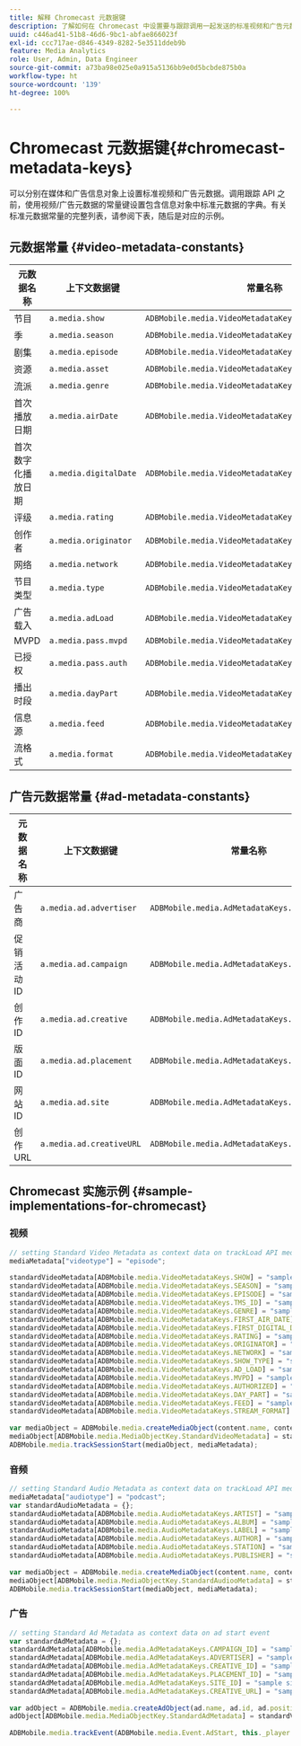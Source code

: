 ```yaml
---
title: 解释 Chromecast 元数据键
description: 了解如何在 Chromecast 中设置要与跟踪调用一起发送的标准视频和广告元数据。
uuid: c446ad41-51b8-46d6-9bc1-abfae866023f
exl-id: ccc717ae-d846-4349-8282-5e3511ddeb9b
feature: Media Analytics
role: User, Admin, Data Engineer
source-git-commit: a73ba98e025e0a915a5136bb9e0d5bcbde875b0a
workflow-type: ht
source-wordcount: '139'
ht-degree: 100%

---
```


# Chromecast 元数据键{#chromecast-metadata-keys}

可以分别在媒体和广告信息对象上设置标准视频和广告元数据。调用跟踪 API 之前，使用视频/广告元数据的常量键设置包含信息对象中标准元数据的字典。有关标准元数据常量的完整列表，请参阅下表，随后是对应的示例。

## 元数据常量 {#video-metadata-constants}

| 元数据名称 | 上下文数据键 | 常量名称 |
| --- | --- | --- |
| 节目 | `a.media.show` | `ADBMobile.media.VideoMetadataKeys.SHOW` |
| 季 | `a.media.season` | `ADBMobile.media.VideoMetadataKeys.SEASON` |
| 剧集 | `a.media.episode` | `ADBMobile.media.VideoMetadataKeys.EPISODE` |
| 资源 | `a.media.asset` | `ADBMobile.media.VideoMetadataKeys.TMS_ID` |
| 流派 | `a.media.genre` | `ADBMobile.media.VideoMetadataKeys.GENRE` |
| 首次播放日期 | `a.media.airDate` | `ADBMobile.media.VideoMetadataKeys.FIRST_AIR_DATE` |
| 首次数字化播放日期 | `a.media.digitalDate` | `ADBMobile.media.VideoMetadataKeys.FIRST_DIGITAL_DATE` |
| 评级 | `a.media.rating` | `ADBMobile.media.VideoMetadataKeys.RATING` |
| 创作者 | `a.media.originator` | `ADBMobile.media.VideoMetadataKeys.ORIGINATOR` |
| 网络 | `a.media.network` | `ADBMobile.media.VideoMetadataKeys.NETWORK` |
| 节目类型 | `a.media.type` | `ADBMobile.media.VideoMetadataKeys.SHOW_TYPE` |
| 广告载入 | `a.media.adLoad` | `ADBMobile.media.VideoMetadataKeys.AD_LOAD` |
| MVPD | `a.media.pass.mvpd` | `ADBMobile.media.VideoMetadataKeys.MVPD` |
| 已授权 | `a.media.pass.auth` | `ADBMobile.media.VideoMetadataKeys.AUTHORIZED` |
| 播出时段 | `a.media.dayPart` | `ADBMobile.media.VideoMetadataKeys.DAY_PART` |
| 信息源 | `a.media.feed` | `ADBMobile.media.VideoMetadataKeys.FEED` |
| 流格式 | `a.media.format` | `ADBMobile.media.VideoMetadataKeys.STREAM_FORMAT` |

## 广告元数据常量 {#ad-metadata-constants}

| 元数据名称 | 上下文数据键 | 常量名称 |
| --- | --- | --- |
| 广告商 | `a.media.ad.advertiser` | `ADBMobile.media.AdMetadataKeys.ADVERTISER` |
| 促销活动 ID | `a.media.ad.campaign` | `ADBMobile.media.AdMetadataKeys.CAMPAIGN_ID` |
| 创作 ID | `a.media.ad.creative` | `ADBMobile.media.AdMetadataKeys.CREATIVE_ID` |
| 版面 ID | `a.media.ad.placement` | `ADBMobile.media.AdMetadataKeys.PLACEMENT_ID` |
| 网站 ID | `a.media.ad.site` | `ADBMobile.media.AdMetadataKeys.SITE_ID` |
| 创作 URL | `a.media.ad.creativeURL` | `ADBMobile.media.AdMetadataKeys.CREATIVE_URL` |

## Chromecast 实施示例 {#sample-implementations-for-chromecast}

### 视频

```js
// setting Standard Video Metadata as context data on trackLoad API mediaContextData = { } 
mediaMetadata["videotype"] = "episode"; 
 
standardVideoMetadata[ADBMobile.media.VideoMetadataKeys.SHOW] = "sample show"; 
standardVideoMetadata[ADBMobile.media.VideoMetadataKeys.SEASON] = "sample season"; 
standardVideoMetadata[ADBMobile.media.VideoMetadataKeys.EPISODE] = "sample episode"; 
standardVideoMetadata[ADBMobile.media.VideoMetadataKeys.TMS_ID] = "sample tms_id"; 
standardVideoMetadata[ADBMobile.media.VideoMetadataKeys.GENRE] = "sample genre"; 
standardVideoMetadata[ADBMobile.media.VideoMetadataKeys.FIRST_AIR_DATE] = "sample first_air_date"; 
standardVideoMetadata[ADBMobile.media.VideoMetadataKeys.FIRST_DIGITAL_DATE] = "sample first_digital_date"; 
standardVideoMetadata[ADBMobile.media.VideoMetadataKeys.RATING] = "sample rating"; 
standardVideoMetadata[ADBMobile.media.VideoMetadataKeys.ORIGINATOR] = "sample originator"; 
standardVideoMetadata[ADBMobile.media.VideoMetadataKeys.NETWORK] = "sample network"; 
standardVideoMetadata[ADBMobile.media.VideoMetadataKeys.SHOW_TYPE] = "sample show type"; 
standardVideoMetadata[ADBMobile.media.VideoMetadataKeys.AD_LOAD] = "sample ad load"; 
standardVideoMetadata[ADBMobile.media.VideoMetadataKeys.MVPD] = "sample mvpd"; 
standardVideoMetadata[ADBMobile.media.VideoMetadataKeys.AUTHORIZED] = "sample authorized"; 
standardVideoMetadata[ADBMobile.media.VideoMetadataKeys.DAY_PART] = "sample day_part"; 
standardVideoMetadata[ADBMobile.media.VideoMetadataKeys.FEED] = "sample feed"; 
standardVideoMetadata[ADBMobile.media.VideoMetadataKeys.STREAM_FORMAT] = "sample format"; 
 
var mediaObject = ADBMobile.media.createMediaObject(content.name, content.id, content.length, content.streamType); 
mediaObject[ADBMobile.media.MediaObjectKey.StandardVideoMetadata] = standardVideoMetadata; 
ADBMobile.media.trackSessionStart(mediaObject, mediaMetadata); 
```

### 音频

```js
// setting Standard Audio Metadata as context data on trackLoad API mediaContextData = { } 
mediaMetadata["audiotype"] = "podcast"; 
var standardAudioMetadata = {}; 
standardAudioMetadata[ADBMobile.media.AudioMetadataKeys.ARTIST] = "sample artist"; 
standardAudioMetadata[ADBMobile.media.AudioMetadataKeys.ALBUM] = "sample album" ; 
standardAudioMetadata[ADBMobile.media.AudioMetadataKeys.LABEL] = "sample label"; 
standardAudioMetadata[ADBMobile.media.AudioMetadataKeys.AUTHOR] = "sample author" ; 
standardAudioMetadata[ADBMobile.media.AudioMetadataKeys.STATION] = "sample station " ; 
standardAudioMetadata[ADBMobile.media.AudioMetadataKeys.PUBLISHER] = "sample publisher"; 
 
var mediaObject = ADBMobile.media.createMediaObject(content.name, content.id, content.length, content.streamType, content.mediaType); 
mediaObject[ADBMobile.media.MediaObjectKey.StandardAudiooMetadata] = standardAudiooMetadata; 
ADBMobile.media.trackSessionStart(mediaObject, mediaMetadata); 
```

### 广告

```js
// setting Standard Ad Metadata as context data on ad start event 
var standardAdMetadata = {}; 
standardAdMetadata[ADBMobile.media.AdMetadataKeys.CAMPAIGN_ID] = "sample campaign"; 
standardAdMetadata[ADBMobile.media.AdMetadataKeys.ADVERTISER] = "sample advertiser" ; 
standardAdMetadata[ADBMobile.media.AdMetadataKeys.CREATIVE_ID] = "sample creativeid"; 
standardAdMetadata[ADBMobile.media.AdMetadataKeys.PLACEMENT_ID] = "sample placement id" ; 
standardAdMetadata[ADBMobile.media.AdMetadataKeys.SITE_ID] = "sample site id" ; 
standardAdMetadata[ADBMobile.media.AdMetadataKeys.CREATIVE_URL] = "sample creative url"; 
 
var adObject = ADBMobile.media.createAdObject(ad.name, ad.id, ad.position, ad.length); 
adObject[ADBMobile.media.MediaObjectKey.StandardAdMetadata] = standardVideoMetadata; 
 
ADBMobile.media.trackEvent(ADBMobile.media.Event.AdStart, this._player.getAdInfo(), adContextData);
```
